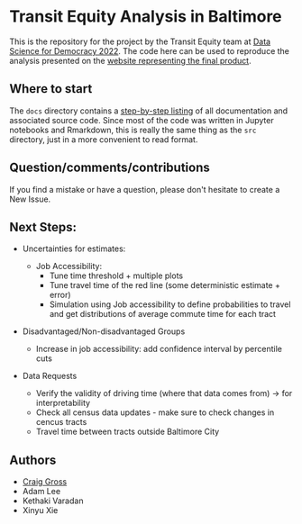 # Transit Equity Analysis in Baltimore

This is the repository for the project by the Transit Equity team at [Data Science for Democracy 2022](https://snfagora.jhu.edu/event/ams-data-science-for-democracy/). The code here can be used to reproduce the analysis presented on the [website representing the final product](https://storymaps.arcgis.com/stories/a25710230e0a428dbe8dc3c1d9049f84).

## Where to start

The `docs` directory contains a [step-by-step listing](docs/README.md) of all documentation and associated source code. Since most of the code was written in Jupyter notebooks and Rmarkdown, this is really the same thing as the `src` directory, just in a more convenient to read format.

## Question/comments/contributions

If you find a mistake or have a question, please don't hesitate to create a New Issue.

## Next Steps:
- Uncertainties for estimates:
  - Job Accessibility:
    - Tune time threshold + multiple plots
    - Tune travel time of the red line (some deterministic estimate + error)
    - Simulation using Job accessibility to define probabilities to travel and get distributions of average commute time for each tract
    
- Disadvantaged/Non-disadvantaged Groups 
  - Increase in job accessibility: add confidence interval by percentile cuts
  
- Data Requests
  - Verify the validity of driving time (where that data comes from) -> for interpretability
  - Check all census data updates - make sure to check changes in cencus tracts
  - Travel time between tracts outside Baltimore City

## Authors

- [Craig Gross](https://math.msu.edu/~grosscra)
- Adam Lee
- Kethaki Varadan
- Xinyu Xie
